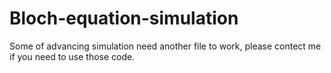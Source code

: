 # Bloch-equation-simulation
Some of advancing simulation need another file to work, please contect me if you need to use those code.  
